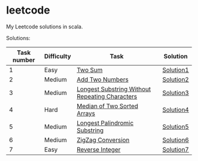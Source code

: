 # leetcode
My Leetcode solutions in scala.

Solutions:

| Task number | Difficulty | Task     | Solution |
| ----------- | ---------- | -------- | -------- |
| 1  | Easy   | [Two Sum](src/resources/Task1.md) | [Solution1](src/main/scala/Solution1.scala) |
| 2  | Medium | [Add Two Numbers](src/resources/Task2.md) | [Solution2](src/main/scala/Solution2.scala) |
| 3  | Medium | [Longest Substring Without Repeating Characters](src/resources/Task3.md) | [Solution3](src/main/scala/Solution3.scala) |
| 4  | Hard   | [Median of Two Sorted Arrays](src/resources/Task4.md) | [Solution4](src/main/scala/Solution4.scala) |
| 5  | Medium | [Longest Palindromic Substring](src/resources/Task5.md) | [Solution5](src/main/scala/Solution5.scala) |
| 6  | Medium | [ZigZag Conversion](src/resources/Task6.md) | [Solution6](src/main/scala/Solution6.scala) |
| 7  | Easy   | [Reverse Integer](src/resources/Task7.md) | [Solution7](src/main/scala/Solution7.scala) |

